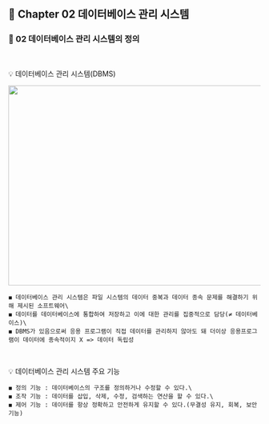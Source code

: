 ## 📒 Chapter 02 데이터베이스 관리 시스템
### 📗 02 데이터베이스 관리 시스템의 정의
<br/>

💡 데이터베이스 관리 시스템(DBMS)
<p align="center"><img src="https://user-images.githubusercontent.com/45066381/136652990-8b546f83-fbbe-40ae-b6a1-9a83c637216a.jpg" width="700" height="400"/></p>

    ◼️ 데이터베이스 관리 시스템은 파일 시스템의 데이터 중복과 데이터 종속 문제를 해결하기 위해 제시된 소프트웨어\
    ◼️ 데이터를 데이터베이스에 통합하여 저장하고 이에 대한 관리를 집중적으로 담당(≠ 데이터베이스)\
    ◼️ DBMS가 있음으로써 응용 프로그램이 직접 데이터를 관리하지 않아도 돼 더이상 응용프로그램이 데이터에 종속적이지 X => 데이터 독립성 
<br/>

💡 데이터베이스 관리 시스템 주요 기능

    ◼️ 정의 기능 : 데이터베이스의 구조를 정의하거나 수정할 수 있다.\
    ◼️ 조작 기능 : 데이터를 삽입, 삭제, 수정, 검색하는 연산을 할 수 있다.\
    ◼️ 제어 기능 : 데이터를 항상 정확하고 안전하게 유지할 수 있다.(무결성 유지, 회복, 보안 기능)
